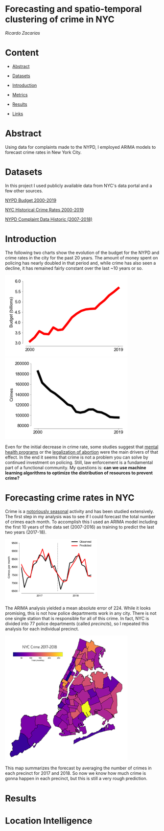 # Forecasting and spatio-temporal clustering of crime in NYC

*Ricardo Zacarias*



# Content
- [Abstract](#Abstract)

- [Datasets](#Datasets)

- [Introduction](#Introduction)

- [Metrics](#Metrics)

- [Results](#Results)

- [Links](#links)

  

# Abstract
Using data for complaints made to the NYPD, I employed ARIMA models to forecast crime rates in New York   City. 

# Datasets
In this project I used publicly available data from NYC's data portal and a few other sources.

[NYPD Budget 2000-2019](https://ibo.nyc.ny.us/RevenueSpending/nypd.html)

[NYC Historical Crime Rates 2000-2019](http://www.disastercenter.com/crime/nycrime.htm)

[NYPD Complaint Data Historic (2007-2018)](https://data.cityofnewyork.us/Public-Safety/NYPD-Complaint-Data-Historic/qgea-i56i)



# Introduction

The following two charts show the evolution of the budget for the NYPD and crime rates in the city for the past 20 years. The amount of money spent on policing has nearly doubled in that period and, while crime has also seen a decline, it has remained fairly constant over the last ~10 years or so. 

<img src="figures/nypd_budget.png" width="400"/><img src="figures/nypd_crime_rates.png" width="400"/>

Even for the initial decrease in crime rate, some studies suggest that [mental health programs](https://www.nytimes.com/2018/01/07/us/crime-police.html) or the [legalization of abortion](https://freakonomics.com/2005/05/15/abortion-and-crime-who-should-you-believe/) were the main drivers of that effect. In the end it seems that crime is not a problem you can solve by continued investment on policing. Still, law enforcement is a fundamental part of a functional community. My questions is: **can we use machine learning algorithms to optimize the distribution of resources to prevent crime?**



# Forecasting crime rates in NYC

Crime is a [notoriously seasonal](https://scholar.google.com/scholar?hl=en&as_sdt=0%2C5&q=crime+seasonality&btnG=) activity and has been studied extensively. The first step in my analysis was to see if I could forecast the total number of crimes each month. To accomplish this I used an ARIMA model including the first 10 years of the data set (2007-2016) as training to predict the last two years (2017-18). 



<img src="figures/nyc_ARIMA.png" width="300"/>



The ARIMA analysis yielded a mean absolute error of 224. While it looks promising, this is not how police departments work in any city. There is not one single station that is responsible for all of this crime. In fact, NYC is divided into 77 police departments (called *precincts*), so I repeated this analysis for each individual precinct.

<img src="figures/arimap2.png" width="400"/>



This map summarizes the forecast by averaging the number of crimes in each precinct for 2017 and 2018. So now we know how much crime is gonna happen in each precinct, but this is still a very rough prediction.



# Results



# Location Intelligence

